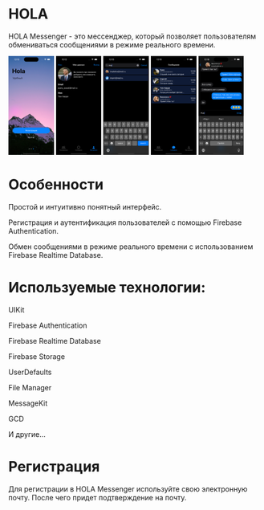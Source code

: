 # HOLA

HOLA Messenger - это мессенджер, который позволяет пользователям обмениваться сообщениями в режиме реального времени.

<div>
  <img src="/img/HOLA_Messenger1.png" alt="LUVA Messenger 1" width="18%" style="display: inline-block;">
  <img src="/img/HOLA_Messenger2.png" alt="LUVA Messenger 2" width="18%" style="display: inline-block;">
  <img src="/img/HOLA_Messenger3.png" alt="LUVA Messenger 3" width="18%" style="display: inline-block;">
  <img src="/img/HOLA_Messenger4.png" alt="LUVA Messenger 4" width="18%" style="display: inline-block;">
  <img src="/img/HOLA_Messenger5.png" alt="LUVA Messenger 5" width="18%" style="display: inline-block;">
</div>





# Особенности

Простой и интуитивно понятный интерфейс.

Регистрация и аутентификация пользователей с помощью Firebase Authentication.

Обмен сообщениями в режиме реального времени с использованием Firebase Realtime Database.


# Используемые технологии:
UIKit

Firebase Authentication

Firebase Realtime Database

Firebase Storage

UserDefaults

File Manager

MessageKit

GCD

И другие...

# Регистрация 

Для регистрации в HOLA Messenger используйте свою электронную почту. После чего придет подтверждение на почту.




